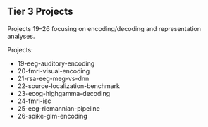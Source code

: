 ## Tier 3 Projects

Projects 19–26 focusing on encoding/decoding and representation analyses.

Projects:
- 19-eeg-auditory-encoding
- 20-fmri-visual-encoding
- 21-rsa-eeg-meg-vs-dnn
- 22-source-localization-benchmark
- 23-ecog-highgamma-decoding
- 24-fmri-isc
- 25-eeg-riemannian-pipeline
- 26-spike-glm-encoding

